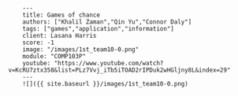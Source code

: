 
        ---
        title: Games of chance
        authors: ["Khalil Zaman","Qin Yu","Connor Daly"]
        tags: ["games","application","information"]
        client: Lasana Harris
        score: -1
        image: "/images/1st_team10-0.png"
        module: "COMP103P"
        youtube: "https://www.youtube.com/watch?v=KcRU7ztx358&list=PLz7Vvj_iTb5iTOAD2rIPDuk2wHGljny8L&index=29"
        ---
        ![]({{ site.baseurl }}/images/1st_team10-0.png)